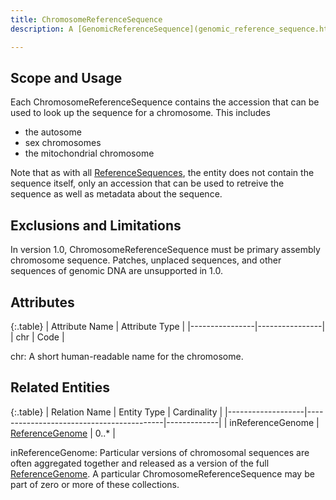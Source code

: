 ```yaml
---
title: ChromosomeReferenceSequence
description: A [GenomicReferenceSequence](genomic_reference_sequence.html) describing the sequence of a full chromosome.

---
```


Scope and Usage
---------------

Each ChromosomeReferenceSequence contains the accession that can be used to look up the sequence for a chromosome.  This includes 

  - the autosome
  - sex chromosomes
  - the mitochondrial chromosome

Note that as with all [ReferenceSequences](reference_sequence.html), the entity does not contain the sequence itself, only an accession that can be used to retreive the sequence as well as metadata about the sequence.

Exclusions and Limitations
--------------------------

In version 1.0, ChromosomeReferenceSequence must be primary assembly chromosome sequence.  Patches, unplaced sequences, and other sequences of genomic DNA are unsupported in 1.0.

Attributes
----------

{:.table}
| Attribute Name | Attribute Type |
|----------------|----------------|
| chr            | Code           |


chr: A short human-readable name for the chromosome.


Related Entities
----------------

{:.table}
| Relation Name     | Entity Type                              | Cardinality |
|-------------------|------------------------------------------|-------------|
| inReferenceGenome | [ReferenceGenome](reference_genome.html) | 0..*        |


inReferenceGenome: Particular versions of chromosomal sequences are often aggregated together and released as a version of the full [ReferenceGenome](reference_genome.html).  A particular ChromosomeReferenceSequence may be part of zero or more of these collections.
